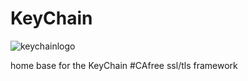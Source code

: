 # KeyChain

![keychainlogo](https://i.imgur.com/w7LNTiy.png)

home base for the KeyChain #CAfree ssl/tls framework
